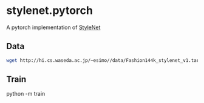 # stylenet.pytorch

A pytorch implementation of [StyleNet](http://hi.cs.waseda.ac.jp/~esimo/en/research/stylenet/)

## Data

```sh
wget http://hi.cs.waseda.ac.jp/~esimo//data/Fashion144k_stylenet_v1.tar.gz
```

## Train

python -m train
